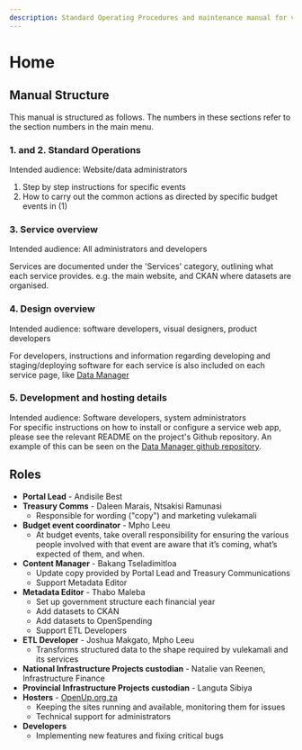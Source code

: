 ```yaml
---
description: Standard Operating Procedures and maintenance manual for vulekamali.gov.za
---
```


# Home

## Manual Structure

This manual is structured as follows. The numbers in these sections refer to the section numbers in the main menu.

### 1. and 2. Standard Operations

Intended audience: Website/data administrators

1. Step by step instructions for specific events
2. How to carry out the common actions as directed by specific budget events in \(1\)

### 3. Service overview

Intended audience: All administrators and developers

Services are documented under the 'Services' category, outlining what each service provides. e.g. the main website, and CKAN where datasets are organised.

### 4. Design overview

Intended audience: software developers, visual designers, product developers

For developers, instructions and information regarding developing and staging/deploying software for each service is also included on each service page, like [Data Manager](services/vulekamali.gov.za.md)

### 5. Development and hosting details

Intended audience: Software developers, system administrators  
For specific instructions on how to install or configure a service web app, please see the relevant README on the project's Github repository. An example of this can be seen on the [Data Manager github repository](https://github.com/OpenUpSA/vulekamali-datamanager).

## Roles

* **Portal Lead** - Andisile Best
* **Treasury Comms** - Daleen Marais, Ntsakisi Ramunasi
  * Responsible for wording  \("copy"\) and marketing vulekamali
* **Budget event coordinator** - Mpho Leeu
  * At budget events, take overall responsibility for ensuring the various people involved with that event are aware that it’s coming, what’s expected of them, and when.
* **Content Manager** - Bakang Tseladimitloa
  * Update copy provided by Portal Lead and Treasury Communications
  * Support Metadata Editor
* **Metadata Editor** - Thabo Maleba
  * Set up government structure each financial year
  * Add datasets to CKAN
  * Add datasets to OpenSpending
  * Support ETL Developers
* **ETL Developer** - Joshua Makgato, Mpho Leeu
  * Transforms structured data to the shape required by vulekamali and its services
* **National Infrastructure Projects custodian** - Natalie van Reenen, Infrastructure Finance
* **Provincial Infrastructure Projects custodian** - Languta Sibiya
* **Hosters** - [OpenUp.org.za](http://openup.org.za)
  * Keeping the sites running and available, monitoring them for issues
  * Technical support for administrators
* **Developers**
  * Implementing new features and fixing critical bugs

